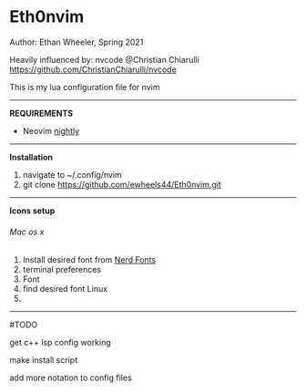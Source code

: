 # Eth0nvim
Author: Ethan Wheeler, Spring 2021

Heavily influenced by: nvcode @Christian Chiarulli
https://github.com/ChristianChiarulli/nvcode

This is my lua configuration file for nvim

----------------------------------------------------------------------

**REQUIREMENTS**
- Neovim [nightly](https://blog.dkendal.com/posts/how-to-install-neovim-nightly/)

----------------------------------------------------------------------

**Installation**
1. navigate to ~/.config/nvim
2. git clone https://github.com/ewheels44/Eth0nvim.git

----------------------------------------------------------------------

**Icons setup**
###### Mac os x 
  1. Install desired font from [Nerd Fonts](https://github.com/ryanoasis/nerd-fonts)
  2. terminal preferences
  3. Font
  4. find desired font
Linux 
  1. 

----------------------------------------------------------------------

#TODO

get c++ lsp config working

make install script

add more notation to config files
